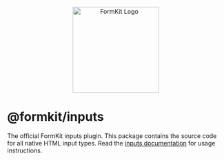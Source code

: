 <p align="center"><a href="https://www.formkit.com" target="_blank" rel="noopener noreferrer"><img width="200" src="https://cdn.formk.it/brand-assets/formkit-logo.png" alt="FormKit Logo"></a></p>

# @formkit/inputs

The official FormKit inputs plugin. This package contains the source code for all native HTML input types. Read the [inputs documentation](https://www.formkit.com/essentials/validation) for usage instructions.

